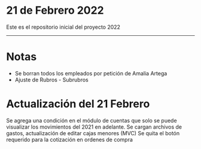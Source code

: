 # 21 de Febrero 2022
Este es el repositorio inicial del proyecto 2022 

******************************
# Notas
- Se borran todos los empleados por petición de Amalia Artega 
- Ajuste de Rubros - Subrubros 
# Actualización del 21 Febrero 
  Se agrega una condición en el módulo de cuentas que solo se puede visualizar los movimientos del 2021 en adelante. 
  Se cargan archivos de gastos,  actualización de editar cajas menores (MVC)
  Se quita el botón requerido para la cotización en ordenes de compra

  



